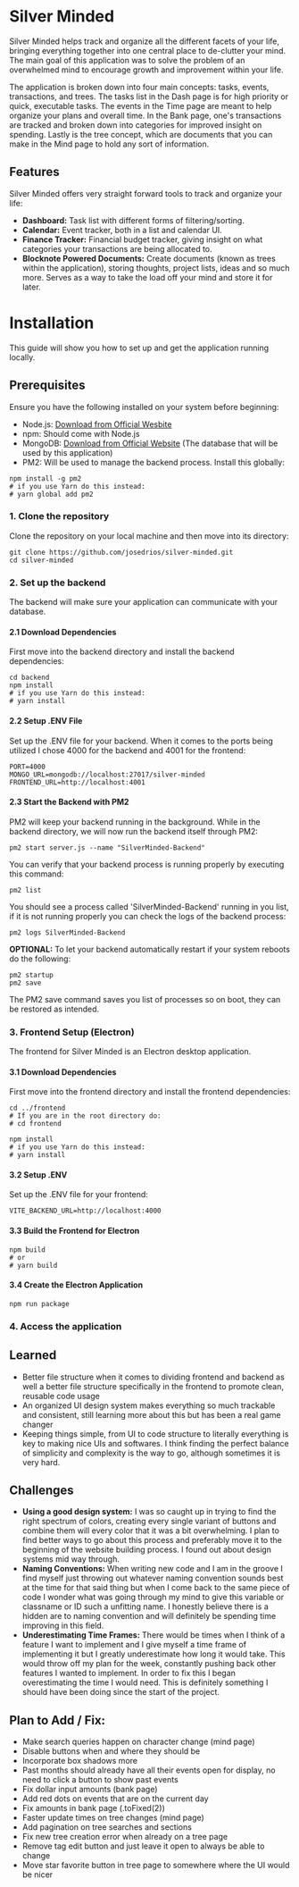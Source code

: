 # Silver Minded

Silver Minded helps track and organize all the different facets of your life, bringing everything together into one central place to de-clutter your mind. The main goal of this application was to solve the problem of an overwhelmed mind to encourage growth and improvement within your life.

The application is broken down into four main concepts: tasks, events, transactions, and trees. The tasks list in the Dash page is for high priority or quick, executable tasks. The events in the Time page are meant to help organize your plans and overall time. In the Bank page, one's transactions are tracked and broken down into categories for improved insight on spending. Lastly is the tree concept, which are documents that you can make in the Mind page to hold any sort of information.

## Features

Silver Minded offers very straight forward tools to track and organize your life:

- **Dashboard:** Task list with different forms of filtering/sorting.
- **Calendar:** Event tracker, both in a list and calendar UI.
- **Finance Tracker:** Financial budget tracker, giving insight on what categories your transactions are being allocated to.
- **Blocknote Powered Documents:** Create documents (known as trees within the application), storing thoughts, project lists, ideas and so much more. Serves as a way to take the load off your mind and store it for later.

# Installation

This guide will show you how to set up and get the application running locally.

## Prerequisites

Ensure you have the following installed on your system before beginning:

- Node.js: [Download from Official Wesbite](https://nodejs.org)
- npm: Should come with Node.js
- MongoDB: [Download from Official Website](https://www.mongodb.com/) (The database that will be used by this application)
- PM2: Will be used to manage the backend process. Install this globally:

```
npm install -g pm2
# if you use Yarn do this instead:
# yarn global add pm2
```

### 1. Clone the repository

Clone the repository on your local machine and then move into its directory:

```
git clone https://github.com/josedrios/silver-minded.git
cd silver-minded
```

### 2. Set up the backend

The backend will make sure your application can communicate with your database.

#### 2.1 Download Dependencies

First move into the backend directory and install the backend dependencies:

```
cd backend
npm install
# if you use Yarn do this instead:
# yarn install
```

#### 2.2 Setup .ENV File

Set up the .ENV file for your backend. When it comes to the ports being utilized I chose 4000 for the backend and 4001 for the frontend:
```
PORT=4000
MONGO_URL=mongodb://localhost:27017/silver-minded
FRONTEND_URL=http://localhost:4001
```

#### 2.3 Start the Backend with PM2

PM2 will keep your backend running in the background. While in the backend directory, we will now run the backend itself through PM2:

```
pm2 start server.js --name "SilverMinded-Backend"
```

You can verify that your backend process is running properly by executing this command:

```
pm2 list
```

You should see a process called 'SilverMinded-Backend' running in you list, if it is not running properly you can check the logs of the backend process:

```
pm2 logs SilverMinded-Backend
```

**OPTIONAL:** To let your backend automatically restart if your system reboots do the following:

```
pm2 startup
pm2 save
```

The PM2 save command saves you list of processes so on boot, they can be restored as intended.

### 3. Frontend Setup (Electron)

The frontend for Silver Minded is an Electron desktop application.

#### 3.1 Download Dependencies

First move into the frontend directory and install the frontend dependencies:

```
cd ../frontend
# If you are in the root directory do:
# cd frontend

npm install
# if you use Yarn do this instead:
# yarn install
```

#### 3.2 Setup .ENV

Set up the .ENV file for your frontend:

```
VITE_BACKEND_URL=http://localhost:4000
```

#### 3.3 Build the Frontend for Electron

```
npm build
# or
# yarn build
```

#### 3.4 Create the Electron Application

```
npm run package
```

### 4. Access the application

## Learned

- Better file structure when it comes to dividing frontend and backend as well a better file structure specifically in the frontend to promote clean, reusable code usage
- An organized UI design system makes everything so much trackable and consistent, still learning more about this but has been a real game changer
- Keeping things simple, from UI to code structure to literally everything is key to making nice UIs and softwares. I think finding the perfect balance of simplicity and complexity is the way to go, although sometimes it is very hard.

## Challenges

- **Using a good design system:** I was so caught up in trying to find the right spectrum of colors, creating every single variant of buttons and combine them will every color that it was a bit overwhelming. I plan to find better ways to go about this process and preferably move it to the beginning of the website building process. I found out about design systems mid way through.
- **Naming Conventions:** When writing new code and I am in the groove I find myself just throwing out whatever naming convention sounds best at the time for that said thing but when I come back to the same piece of code I wonder what was going through my mind to give this variable or classname or ID such a unfitting name. I honestly believe there is a hidden are to naming convention and will definitely be spending time improving in this field.
- **Underestimating Time Frames:** There would be times when I think of a feature I want to implement and I give myself a time frame of implementing it but I greatly underestimate how long it would take. This would throw off my plan for the week, constantly pushing back other features I wanted to implement. In order to fix this I began overestimating the time I would need. This is definitely something I should have been doing since the start of the project.

## Plan to Add / Fix:

- Make search queries happen on character change (mind page)
- Disable buttons when and where they should be
- Incorporate box shadows more
- Past months should already have all their events open for display, no need to click a button to show past events
- Fix dollar input amounts (bank page)
- Add red dots on events that are on the current day
- Fix amounts in bank page (.toFixed(2))
- Faster update times on tree changes (mind page)
- Add pagination on tree searches and sections
- Fix new tree creation error when already on a tree page
- Remove tag edit button and just leave it open to always be able to change
- Move star favorite button in tree page to somewhere where the UI would be nicer
